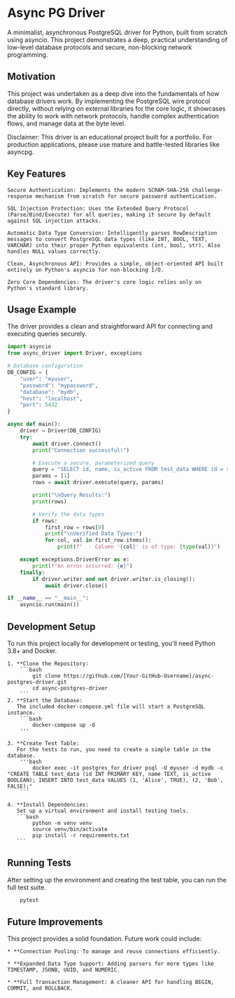 # Async PG Driver
A minimalist, asynchronous PostgreSQL driver for Python, built from scratch using asyncio. This project demonstrates a deep, practical understanding of low-level database protocols and secure, non-blocking network programming.

## Motivation
This project was undertaken as a deep dive into the fundamentals of how database drivers work. By implementing the PostgreSQL wire protocol directly, without relying on external libraries for the core logic, it showcases the ability to work with network protocols, handle complex authentication flows, and manage data at the byte level.

Disclaimer: This driver is an educational project built for a portfolio. For production applications, please use mature and battle-tested libraries like asyncpg.

## Key Features

    Secure Authentication: Implements the modern SCRAM-SHA-256 challenge-response mechanism from scratch for secure password authentication.

    SQL Injection Protection: Uses the Extended Query Protocol (Parse/Bind/Execute) for all queries, making it secure by default against SQL injection attacks.

    Automatic Data Type Conversion: Intelligently parses RowDescription messages to convert PostgreSQL data types (like INT, BOOL, TEXT, VARCHAR) into their proper Python equivalents (int, bool, str). Also handles NULL values correctly.

    Clean, Asynchronous API: Provides a simple, object-oriented API built entirely on Python's asyncio for non-blocking I/O.

    Zero Core Dependencies: The driver's core logic relies only on Python's standard library.



## Usage Example

The driver provides a clean and straightforward API for connecting and executing queries securely.

```python
import asyncio
from async_driver import Driver, exceptions

# Database configuration
DB_CONFIG = {
    "user": "myuser",
    "password": "mypassword",
    "database": "mydb",
    "host": "localhost",
    "port": 5432
}

async def main():
    driver = Driver(DB_CONFIG)
    try:
        await driver.connect()
        print("Connection successful!")

        # Execute a secure, parameterized query
        query = "SELECT id, name, is_active FROM test_data WHERE id = $1;"
        params = [1]
        rows = await driver.execute(query, params)

        print("\nQuery Results:")
        print(rows)

        # Verify the data types
        if rows:
            first_row = rows[0]
            print("\nVerified Data Types:")
            for col, val in first_row.items():
                print(f"  - Column '{col}' is of type: {type(val)}")

    except exceptions.DriverError as e:
        print(f"An error occurred: {e}")
    finally:
        if driver.writer and not driver.writer.is_closing():
            await driver.close()

if __name__ == "__main__":
    asyncio.run(main())
```

## Development Setup

To run this project locally for development or testing, you'll need Python 3.8+ and Docker.

    1. **Clone the Repository:
        ```bash
            git clone https://github.com/[Your-GitHub-Username]/async-postgres-driver.git
            cd async-postgres-driver
        ```
    2. **Start the Database:
       The included docker-compose.yml file will start a PostgreSQL instance.
        ```bash
            docker-compose up -d
        '''

    3. **Create Test Table:
       For the tests to run, you need to create a simple table in the database. 
        '''bash
            docker exec -it postgres_for_driver psql -U myuser -d mydb -c "CREATE TABLE test_data (id INT PRIMARY KEY, name TEXT, is_active BOOLEAN); INSERT INTO test_data VALUES (1, 'Alice', TRUE), (2, 'Bob', FALSE);"
        ```

    4. **Install Dependencies:
       Set up a virtual environment and install testing tools.
       ```bash
            python -m venv venv
            source venv/bin/activate
            pip install -r requirements.txt
       ```


## Running Tests

After setting up the environment and creating the test table, you can run the full test suite.

```bash
    pytest
```


## Future Improvements

This project provides a solid foundation. Future work could include:

    * **Connection Pooling: To manage and reuse connections efficiently.

    * **Expanded Data Type Support: Adding parsers for more types like TIMESTAMP, JSONB, UUID, and NUMERIC.

    * **Full Transaction Management: A cleaner API for handling BEGIN, COMMIT, and ROLLBACK.
